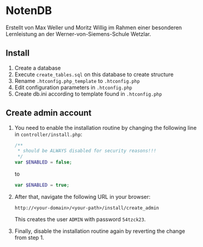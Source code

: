 # NotenDB #

Erstellt von Max Weller und Moritz Willig im Rahmen einer besonderen
Lernleistung an der Werner-von-Siemens-Schule Wetzlar.


## Install ################################################

1. Create a database
2. Execute `create_tables.sql` on this database to create structure
3. Rename `.htconfig.php_template` to `.htconfig.php`
4. Edit configuration parameters in `.htconfig.php`
5. Create db.ini according to template found in `.htconfig.php`

## Create admin account ###################################

1. You need to enable the installation routine by changing the following
   line in `controller/install.php`:
   ```php
   /**
    * should be ALWAYS disabled for security reasons!!!
    */
   var $ENABLED = false;
   ```
   to
   ```php
   var $ENABLED = true;
   ```

2. After that, navigate the following URL in your browser:
   ```
   http://<your-domain>/<your-path>/install/create_admin
   ```
   This creates the user `ADMIN` with password `54tzck23`.

3. Finally, disable the installation routine again by reverting the change from step 1.

